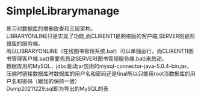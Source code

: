 # SimpleLibrarymanage
练习对数据库的增删改查和三层架构。  
LIBRARYONLINE只是实现了功能,而CLIRENT1是网络版的客户端,SERVER则是网络版的服务端。  
所以LIBRARYONLINE（在线图书管理系统.bat）可以单独运行，而CLIRENT1(图书管理客户端.bat)需要先启动SERVER(图书管理服务端.bat)来启动。  
数据库用的MySQL，jdbc驱动jar包用的mysql-connector-java-5.0.4-bin.jar。  
压缩时链接数据库时数据库的用户名和密码还是final所以只能用root当数据库的用户名和密码（跟我的保持一致）  
Dump20211229.sql即为导出的MySQL的表
